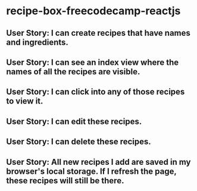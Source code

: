 # recipe-box-freecodecamp-reactjs

## User Story: I can create recipes that have names and ingredients.
## User Story: I can see an index view where the names of all the recipes are visible.
## User Story: I can click into any of those recipes to view it.
## User Story: I can edit these recipes.
## User Story: I can delete these recipes.
## User Story: All new recipes I add are saved in my browser's local storage. If I refresh the page, these recipes will still be there.
